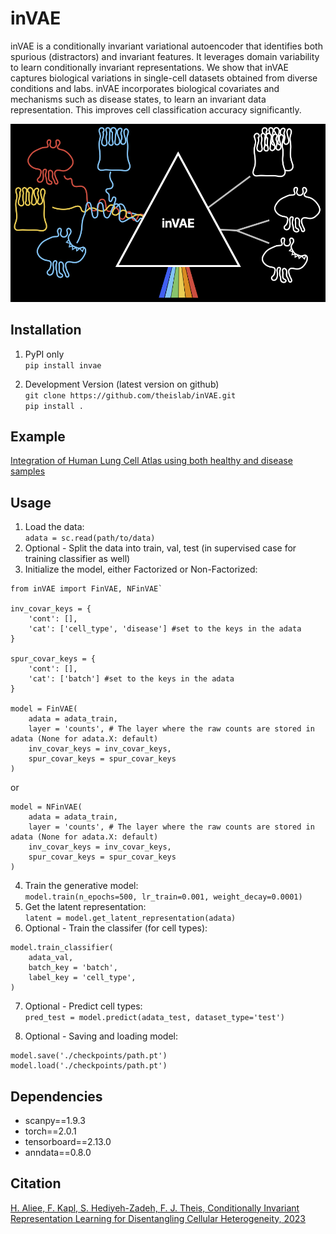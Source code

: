 # inVAE

inVAE is a conditionally invariant variational autoencoder that identifies both spurious (distractors) and invariant features. 
It leverages domain variability to learn conditionally invariant representations. We show that inVAE captures biological variations in single-cell datasets obtained from diverse conditions and labs. 
inVAE incorporates biological covariates and mechanisms such as disease states, to learn an invariant data representation. This improves cell classification accuracy significantly. 

<p align="center">
<img src="./images/inVAE_black.png" width=600\>
<p\>

## Installation

1. PyPI only <br/> 
```pip install invae```<br/>

2. Development Version (latest version on github) <br/>
```git clone https://github.com/theislab/inVAE.git```<br/>
```pip install .```<br/>

## Example

[Integration of Human Lung Cell Atlas using both healthy and disease samples](https://github.com/theislab/inVAE/blob/master/notebooks/inVAE_LungAtlas.ipynb)

## Usage

1. Load the data: <br/>
```adata = sc.read(path/to/data)```<br/>
2. Optional - Split the data into train, val, test (in supervised case for training classifier as well)<br/>
3. Initialize the model, either Factorized or Non-Factorized:<br/>

```
from inVAE import FinVAE, NFinVAE`

inv_covar_keys = {
    'cont': [],
    'cat': ['cell_type', 'disease'] #set to the keys in the adata
}

spur_covar_keys = {
    'cont': [],
    'cat': ['batch'] #set to the keys in the adata
}

model = FinVAE(
    adata = adata_train,
    layer = 'counts', # The layer where the raw counts are stored in adata (None for adata.X: default)
    inv_covar_keys = inv_covar_keys,
    spur_covar_keys = spur_covar_keys
)
```

or <br/>

``` 
model = NFinVAE(
    adata = adata_train,
    layer = 'counts', # The layer where the raw counts are stored in adata (None for adata.X: default)
    inv_covar_keys = inv_covar_keys,
    spur_covar_keys = spur_covar_keys
)
```

4. Train the generative model: <br/>
```model.train(n_epochs=500, lr_train=0.001, weight_decay=0.0001)```<br/>
5. Get the latent representation: <br/>
```latent = model.get_latent_representation(adata)```<br/>
6. Optional - Train the classifer (for cell types):

```
model.train_classifier(
    adata_val,
    batch_key = 'batch',
    label_key = 'cell_type',
)
```

7. Optional - Predict cell types: <br/>
```pred_test = model.predict(adata_test, dataset_type='test')```<br/>

8. Optional - Saving and loading model: <br/>

```
model.save('./checkpoints/path.pt')
model.load('./checkpoints/path.pt')
```

## Dependencies

* scanpy==1.9.3
* torch==2.0.1
* tensorboard==2.13.0
* anndata==0.8.0


## Citation

[H. Aliee, F. Kapl, S. Hediyeh-Zadeh, F. J. Theis, Conditionally Invariant Representation Learning for Disentangling Cellular Heterogeneity, 2023](https://arxiv.org/abs/2307.00558)

